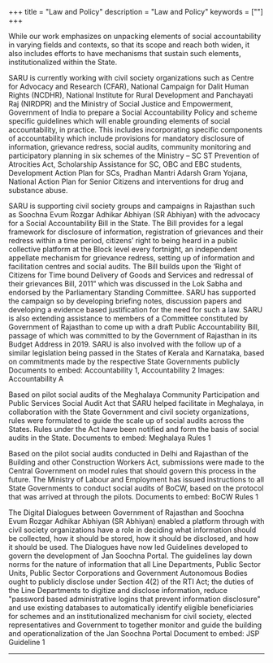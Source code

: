 +++
title = "Law and Policy"
description = "Law and Policy"
keywords = [""]
+++

While our work emphasizes on unpacking elements of social accountability in varying fields and contexts, so that its scope and reach both widen, it also includes efforts to have mechanisms that sustain such elements, institutionalized within the State. 

SARU is currently working with civil society organizations such as Centre for Advocacy and Research (CFAR), National Campaign for Dalit Human Rights (NCDHR), National Institute for Rural Development and Panchayati Raj (NIRDPR) and the Ministry of Social Justice and Empowerment, Government of India to prepare a Social Accountability Policy and scheme specific guidelines which will enable grounding elements of social accountability, in practice. This includes incorporating specific components of accountability which include provisions for mandatory disclosure of information, grievance redress, social audits, community monitoring and participatory planning in six schemes of the Ministry – SC ST Prevention of Atrocities Act, Scholarship Assistance for SC, OBC and EBC students, Development Action Plan for SCs, Pradhan Mantri Adarsh Gram Yojana, National Action Plan for Senior Citizens and interventions for drug and substance abuse. 

SARU is supporting civil society groups and campaigns in Rajasthan such as Soochna Evum Rozgar Adhikar Abhiyan (SR Abhiyan) with the advocacy for a Social Accountability Bill in the State. The Bill provides for a legal framework for disclosure of information, registration of grievances and their redress within a time period, citizens’ right to being heard in a public collective platform at the Block level every fortnight, an independent appellate mechanism for grievance redress, setting up of information and facilitation centres and social audits. The Bill builds upon the ‘Right of Citizens for Time bound Delivery of Goods and Services and redressal of their grievances Bill, 2011” which was discussed in the Lok Sabha and endorsed by the Parliamentary Standing Committee. SARU has supported the campaign so by developing briefing notes, discussion papers and developing a evidence based justification for the need for such a law. SARU is also extending assistance  to members of a Committee constituted by Government of Rajasthan to come up with a draft Public Accountability Bill, passage of which was committed to by the Government of Rajasthan in its Budget Address in 2019. SARU is also involved with the follow up of a similar legislation being passed in the States of Kerala and Karnataka, based on commitments made by the respective State Governments publicly
Documents to embed: Accountability 1, Accountability 2 
Images: Accountability A 

Based on pilot social audits of the Meghalaya Community Participation and Public Services Social Audit Act that SARU helped facilitate in Meghalaya, in collaboration with the State Government and civil society organizations, rules were formulated to guide the scale up of social audits across the States. Rules under the Act have been notified and form the basis of social audits in the State. 
Documents to embed: Meghalaya Rules 1

Based on the pilot social audits conducted in Delhi and Rajasthan of the Building and other Construction Workers Act, submissions were made to the Central Government on model rules that should govern this process in the future. The Ministry of Labour and Employment has issued instructions to all State Governments to conduct social audits of BoCW, based on the protocol that was arrived at through the pilots. 
Documents to embed: BoCW Rules 1

The Digital Dialogues between Government of Rajasthan and Soochna Evum Rozgar Adhikar Abhiyan (SR Abhiyan) enabled a platform through with civil society organizations have a role in deciding what information should be collected, how it should be stored, how it should be disclosed, and how it should be used. The Dialogues have now led Guidelines developed to govern the development of Jan Soochna Portal. The guidelines lay down norms for the nature of information that all Line Departments, Public Sector Units, Public Sector Corporations and Government Autonomous Bodies ought to publicly disclose under Section 4(2) of the RTI Act; the duties of the Line Departments to digitize and disclose information, reduce "password based administrative logins that prevent information disclosure" and use existing databases to automatically
identify eligible beneficiaries for schemes and an institutionalized mechanism for civil society, elected representatives and Government to together monitor and guide the
building and operationalization of the Jan Soochna Portal
Document to embed: JSP Guideline 1

***
